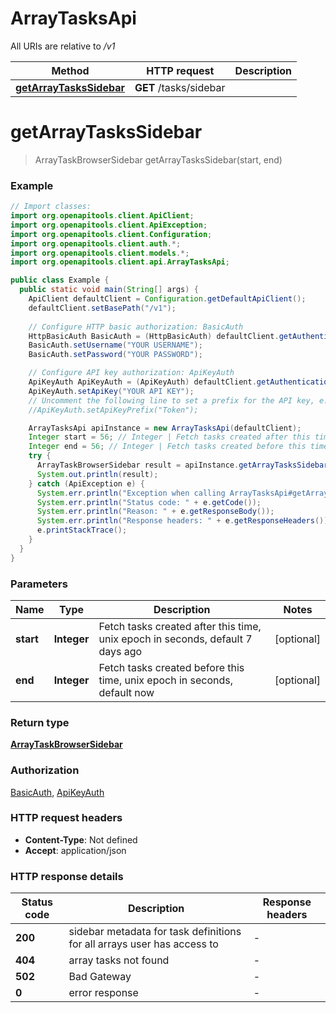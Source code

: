 # ArrayTasksApi

All URIs are relative to */v1*

| Method | HTTP request | Description |
|------------- | ------------- | -------------|
| [**getArrayTasksSidebar**](ArrayTasksApi.md#getArrayTasksSidebar) | **GET** /tasks/sidebar |  |


<a id="getArrayTasksSidebar"></a>
# **getArrayTasksSidebar**
> ArrayTaskBrowserSidebar getArrayTasksSidebar(start, end)



### Example
```java
// Import classes:
import org.openapitools.client.ApiClient;
import org.openapitools.client.ApiException;
import org.openapitools.client.Configuration;
import org.openapitools.client.auth.*;
import org.openapitools.client.models.*;
import org.openapitools.client.api.ArrayTasksApi;

public class Example {
  public static void main(String[] args) {
    ApiClient defaultClient = Configuration.getDefaultApiClient();
    defaultClient.setBasePath("/v1");
    
    // Configure HTTP basic authorization: BasicAuth
    HttpBasicAuth BasicAuth = (HttpBasicAuth) defaultClient.getAuthentication("BasicAuth");
    BasicAuth.setUsername("YOUR USERNAME");
    BasicAuth.setPassword("YOUR PASSWORD");

    // Configure API key authorization: ApiKeyAuth
    ApiKeyAuth ApiKeyAuth = (ApiKeyAuth) defaultClient.getAuthentication("ApiKeyAuth");
    ApiKeyAuth.setApiKey("YOUR API KEY");
    // Uncomment the following line to set a prefix for the API key, e.g. "Token" (defaults to null)
    //ApiKeyAuth.setApiKeyPrefix("Token");

    ArrayTasksApi apiInstance = new ArrayTasksApi(defaultClient);
    Integer start = 56; // Integer | Fetch tasks created after this time, unix epoch in seconds, default 7 days ago
    Integer end = 56; // Integer | Fetch tasks created before this time, unix epoch in seconds, default now
    try {
      ArrayTaskBrowserSidebar result = apiInstance.getArrayTasksSidebar(start, end);
      System.out.println(result);
    } catch (ApiException e) {
      System.err.println("Exception when calling ArrayTasksApi#getArrayTasksSidebar");
      System.err.println("Status code: " + e.getCode());
      System.err.println("Reason: " + e.getResponseBody());
      System.err.println("Response headers: " + e.getResponseHeaders());
      e.printStackTrace();
    }
  }
}
```

### Parameters

| Name | Type | Description  | Notes |
|------------- | ------------- | ------------- | -------------|
| **start** | **Integer**| Fetch tasks created after this time, unix epoch in seconds, default 7 days ago | [optional] |
| **end** | **Integer**| Fetch tasks created before this time, unix epoch in seconds, default now | [optional] |

### Return type

[**ArrayTaskBrowserSidebar**](ArrayTaskBrowserSidebar.md)

### Authorization

[BasicAuth](../README.md#BasicAuth), [ApiKeyAuth](../README.md#ApiKeyAuth)

### HTTP request headers

 - **Content-Type**: Not defined
 - **Accept**: application/json

### HTTP response details
| Status code | Description | Response headers |
|-------------|-------------|------------------|
| **200** | sidebar metadata for task definitions for all arrays user has access to |  -  |
| **404** | array tasks not found |  -  |
| **502** | Bad Gateway |  -  |
| **0** | error response |  -  |

